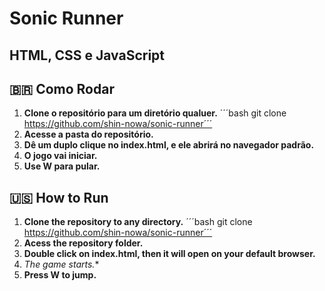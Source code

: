 # Sonic Runner #

## HTML, CSS e JavaScript ##

## 🇧🇷 Como Rodar ##

1. **Clone o repositório para um diretório qualuer.**
´´´bash git clone https://github.com/shin-nowa/sonic-runner´´´
2. **Acesse a pasta do repositório.**
3. **Dê um duplo clique no index.html, e ele abrirá no navegador padrão.**
4. **O jogo vai iniciar.**
5. **Use W para pular.**

## 🇺🇸 How to Run ##

1. **Clone the repository to any directory.**
´´´bash git clone https://github.com/shin-nowa/sonic-runner´´´
2. **Acess the repository folder.**
3. **Double click on index.html, then it will open on your default browser.**
4. **The game starts*.**
5. **Press W to jump.**